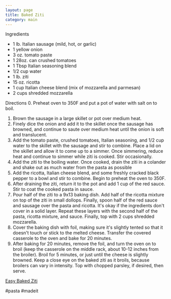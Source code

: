 ```yaml
---
layout: page
title: Baked Ziti
category: main
---
```


Ingredients
   * 1 lb. Italian sausage (mild, hot, or garlic)
   * 1 yellow onion
   * 3 oz. tomato paste
   * 1 28oz. can crushed tomatoes
   * 1 Tbsp Italian seasoning blend
   * 1/2 cup water
   * 1 lb. ziti
   * 15 oz. ricotta
   * 1 cup Italian cheese blend (mix of mozzarella and parmesan)
   * 2 cups shredded mozzarella

Directions
   0. Preheat oven to 350F and put a pot of water with salt on to boil.
   1. Brown the sausage in a large skillet or pot over medium heat.
   2. Finely dice the onion and add it to the skillet once the sausage has browned, and continue to saute over medium heat until the onion is soft and translucent.
   3. Add the tomato paste, crushed tomatoes, Italian seasoning, and 1/2 cup water to the skillet with the sausage and stir to combine. Place a lid on the skillet and allow it to come up to a simmer. Once simmering, reduce heat and continue to simmer while ziti is cooked. Stir occasionally.
   4. Add the ziti to the boiling water. Once cooked, drain the ziti in a colander and shake out as much water from the pasta as possible
   5. Add the ricotta, Italian cheese blend, and some freshly cracked black pepper to a bowl and stir to combine. Begin to preheat the oven to 350F.
   6. After draining the ziti, return it to the pot and add 1 cup of the red sauce. Stir to coat the cooked pasta in sauce.    
   7. Pour half of the ziti to a 9x13 baking dish. Add half of the ricotta mixture on top of the ziti in small dollops. Finally, spoon half of the red sauce and sausage over the pasta and ricotta. It's okay if the ingredients don't cover in a solid layer. Repeat these layers with the second half of the pasta, ricotta mixture, and sauce. Finally, top with 2 cups shredded mozzarella.
   8. Cover the baking dish with foil, making sure it's slightly tented so that it doesn't touch or stick to the melted cheese. Transfer the covered casserole to the oven and bake for 20 minutes.
   9. After baking for 20 minutes, remove the foil, and turn the oven on to broil (keep the casserole on the middle rack, about 10-12 inches from the broiler). Broil for 5 minutes, or just until the cheese is slightly browned. Keep a close eye on the baked ziti as it broils, because broilers can vary in intensity. Top with chopped parsley, if desired, then serve.

[Easy Baked Ziti](https://www.budgetbytes.com/classic-baked-ziti/)

#pasta #madeit